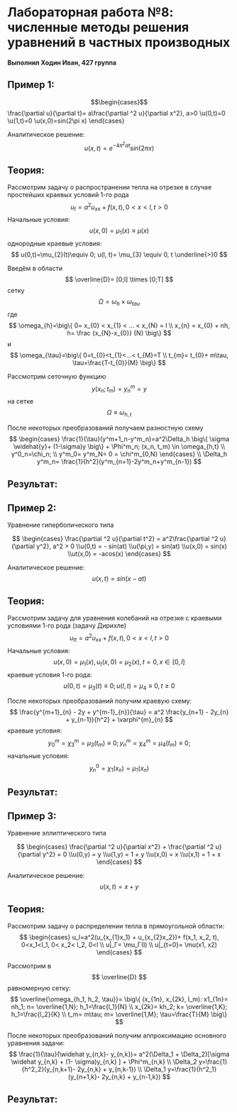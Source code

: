 # Лабораторная работа №8: численные методы решения уравнений в частных производных

#### Выполнил Ходин Иван, 427 группа

## Пример 1:


$$\begin{cases}$$
\frac{\partial u}{\partial t}= a\frac{\partial ^2 u}{\partial x^2}, a>0
\\u(0,t)=0
\\u(1,t)=0
\\u(x,0)=sin(2\pi x)
\end{cases}

Аналитическое решение: $$ u(x,t)=e^{-4\pi ^{2}at}sin(2\pi x) $$

## Теория: 

Рассмотрим задачу о распространении тепла на отрезке в случае простейших краевых условий 1-го рода
$$
u_{t}=a^{2}u_{xx}+f(x,t), 0<x<l, t>0
$$
Начальные условия:
$$
u(x,0)=\mu_{1}(x) \equiv \mu(x)
$$
однородные краевые условия:
$$
u(0,t)=\mu_{2}(t)\equiv 0; u(l, t)= \mu_{3} \equiv 0, t \underline{>}0
$$

Введём в области
$$
\overline{D}= [0;l] \times [0;T]
$$
сетку
$$
\Omega= \omega_{h} \times \omega_{tau}
$$
где
$$
\omega_{h}=\big\{ 0= x_{0} < x_{1} < ... < x_{N} = l \\
x_{n} = x_{0} + nh, h= \frac {x_{N}-x_{0}} {N} \big\}
$$
и
$$
\omega_{\tau}=\big\{ 0=t_{0}<t_{1}<...< t_{M}=T \\
t_{m}= t_{0}+ m\tau, \tau=\frac{T-t_{0}}{M} \big\}
$$

Рассмотрим сеточную функцию $$ y(x_n;t_m)= y^m_n=y $$ на сетке $$ \Omega \equiv \omega_{h,t} $$

После некоторых преобразований получаем разностную схему $$
\begin{cases} \frac{1}{\tau}(y^m+1_n-y^m_n)=a^2\Delta_h \big\{ \sigma \widehat{y}+ (1-\sigma)y \big\} + \Phi^m_n; (x_n, t_m) \in \omega_{h,t} \\
y^0_n=\chi_n; \\
y^m_0= y^m_N= 0 = \chi^m_{0,N} \end{cases} \\ \Delta_h y^m_n= \frac{1}{h^2}(y^m_{n+1}-2y^m_n+y^m_{n-1})
$$ 

## Результат:






## Пример 2:

Уравнение гиперболического типа 

$$
\begin{cases}
\frac{\partial ^2 u}{\partial t^2} = a^2\frac{\partial ^2 u}{\partial y^2}, a^2 > 0
\\u(0,t) = - sin(at)
\\u(\pi,y) = sin(at)
\\u(x,0) = sin(x)
\\ut(x,0) = -acos(x)
\end{cases}
$$

Аналитическое решение: $$ u(x,t) = sin(x - at) $$

## Теория: 

Рассмотрим задачу для уравнения колебаний на отрезке с краевыми условиями 1-го рода (задачу Дирихле)
$$ 
u_{tt}=a^{2}u_{xx}+f(x,t), 0<x<l, t>0 
$$
Начальные условия:
$$
u(x,0)=\mu_{1}(x), u_{t}(x,0)=\mu_{2}(x), t = 0, x \in [0,l] 
$$
краевые условия 1-го рода:
$$
u(0,t)=\mu_{3}(t)\equiv 0; u(l, t)= \mu_{4} \equiv 0, t \geq 0
$$

После некоторых преобразований получим краевую схему:
$$
\frac{y^{m+1}_{n} - 2y + y^{m-1}_{n}}{\tau} = a^2 \frac{y_{n+1} - 2y_{n} + y_{n-1}}{h^2} + \varphi^{m}_{n}
$$
краевые условия: 
$$ 
y^{m}_{0} = \chi^{m}_{3} = \mu_{3}(t_{m}) \equiv 0;  y^{m}_{n} = \chi^{m}_{4} = \mu_{4}(t_{m}) \equiv 0;
$$
начальные условия: 
$$
y^{0}_{n} = \chi_{1}(x_{n}) = \mu_{1}(x_{n})
$$

## Результат:



## Пример 3: 

Уравнение эллиптического типа 

$$
\begin{cases}
\frac{\partial ^2 u}{\partial x^2} + \frac{\partial ^2 u}{\partial y^2} = 0
\\u(0,y) = y
\\u(1,y) = 1 + y
\\u(x,0) = x
\\u(x,1) = 1 + x
\end{cases}
$$

Аналитическое решение: $$ u(x,t) = x + y $$

## Теория:

Рассмотрим задачу о распределении тепла в прямоугольной области:
$$
\begin{cases} u_l=a^2(u_{x_{1}x_1} + u_{x_{2}x_2})+ f(x_1, x_2, t), 0<x_1<l_1, 0< x_2< l_2, 0<l
\\ u|_Г= \mu_Г(l)
\\ u|_{t=0}= \mu(x1, x2) \end{cases}
$$

Рассмотрим в 
$$ 
\overline{D} 
$$ 
равномерную сетку:
$$
\overline{\omega_{h_1, h_2, \tau}}= \big\{ (x_{1n}, x_{2k}, l_m): x1_{1n}= nh_1; n= \overline{1,N}; h_1=\frac{l_1}{N} \\
x_{2k}= kh_2; k= \overline{1,K}; h_1=\frac{l_2}{K} \\
t_m= m\tau; m= \overline{1,M}; \tau=\frac{T}{M} \big\}
$$

После некоторых преобразований получим аппроксимацию основного уравнения задачи:
$$
\frac{1}{\tau}(\widehat y_{n,k}- y_{n,k})= a^2(\Delta_1 + \Delta_2)[\sigma \widehat y_{n,k} + (1- \sigma)y_{n,k} ] + \Phi^m_{n,k} \\
\Delta_2 y=\frac{1}{h^2_2}(y_{n,k+1}- 2y_{n,k} + y_{n,k-1}) \\
\Delta_1 y=\frac{1}{h^2_1}(y_{n+1,k}- 2y_{n,k} + y_{n-1,k})
$$


## Результат: 


